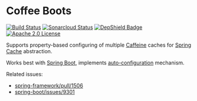 # Coffee Boots

[![Build Status](https://travis-ci.org/stepio/coffee-boots.svg?branch=master)](https://travis-ci.org/stepio/coffee-boots)
[![Sonarcloud Status](https://sonarcloud.io/api/project_badges/measure?project=stepio_coffee-boots&metric=alert_status)](https://sonarcloud.io/dashboard?id=stepio_coffee-boots)
[![DepShield Badge](https://depshield.sonatype.org/badges/stepio/spring-boot-multi-caffeine/depshield.svg)](https://depshield.github.io)
[![Apache 2.0 License](https://img.shields.io/badge/license-Apache%202-blue.svg)](https://www.apache.org/licenses/LICENSE-2.0.txt)

Supports property-based configuring of multiple [Caffeine](https://github.com/ben-manes/caffeine) caches for [Spring Cache](https://github.com/spring-projects/spring-framework/tree/master/spring-context/src/main/java/org/springframework/cache) abstraction.

Works best with [Spring Boot](https://github.com/spring-projects/spring-boot), implements [auto-configuration](https://github.com/stepio/coffee-boots/blob/master/src/main/java/io/github/stepio/cache/caffeine/CaffeineSpecSpringAutoConfiguration.java) mechanism.

Related issues:
-   [spring-framework/pull/1506](https://github.com/spring-projects/spring-framework/pull/1506)
-   [spring-boot/issues/9301](https://github.com/spring-projects/spring-boot/issues/9301)
